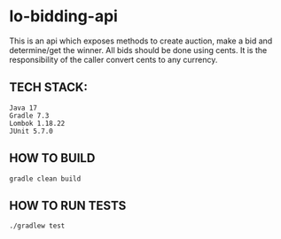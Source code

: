 # lo-bidding-api
This is an api which exposes methods to create auction, make a bid and determine/get the winner. 
All bids should be done using cents. It is the responsibility of the caller convert cents to any currency.

## TECH STACK:
    Java 17
    Gradle 7.3
    Lombok 1.18.22
    JUnit 5.7.0

## HOW TO BUILD
    gradle clean build

## HOW TO RUN TESTS
    ./gradlew test



